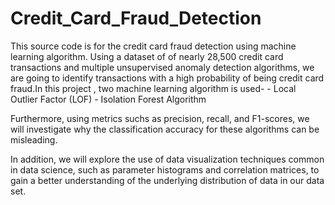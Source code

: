 # Credit_Card_Fraud_Detection

This source code is for the credit card fraud detection using machine learning algorithm. 
Using a dataset of of nearly 28,500 credit card transactions and multiple unsupervised anomaly
detection algorithms, we are going to identify transactions with a high probability of being 
credit card fraud.In this project , two machine learning algorithm is used-
    - Local Outlier Factor (LOF)
    - Isolation Forest Algorithm
    
Furthermore, using metrics suchs as precision, recall, and F1-scores, we will investigate why the classification accuracy for these algorithms can be misleading.

In addition, we will explore the use of data visualization techniques common in data science, such as parameter histograms and correlation matrices, to gain a better
understanding of the underlying distribution of data in our data set.
